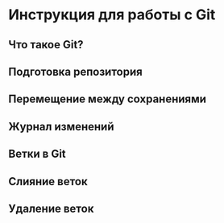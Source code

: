 # Инструкция для работы с Git

## Что такое Git?

## Подготовка репозитория

## Перемещение между сохранениями

## Журнал изменений

## Ветки в Git

## Слияние веток

## Удаление веток